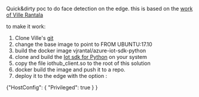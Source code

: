 Quick&dirty poc to do face detection on the edge. this is based on the [work of Ville Rantala](https://github.com/vjrantal/iot-edge-darknet-module)

to make it work:

1. Clone Ville's [git](https://github.com/vjrantal/iot-edge-darknet-module) 
2. change the base image to point to FROM UBUNTU:17.10
2. build the docker image vjrantal/azure-iot-sdk-python
3. clone and build the [Iot sdk for Python](https://github.com/Azure/azure-iot-sdk-python) on your system 
4. copy the file iothub_client.so to the root of this solution
5. docker build the image and push it to a repo.
6. deploy it to the edge with the option : 

{"HostConfig":
{
"Privileged": true
}
}
